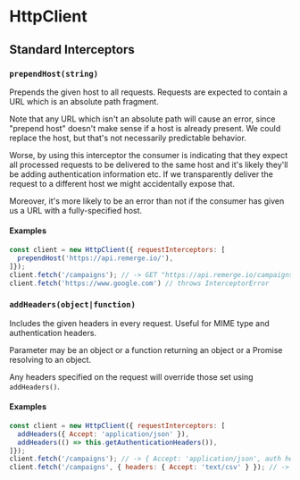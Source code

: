 # HttpClient

## Standard Interceptors

### `prependHost(string)`

Prepends the given host to all requests. Requests are expected to contain a URL which is an absolute path fragment.

Note that any URL which isn't an absolute path will cause an error, since "prepend host" doesn't make sense if a host is already present. We could replace the host, but that's not necessarily predictable behavior.

Worse, by using this interceptor the consumer is indicating that they expect all processed requests to be delivered to the same host and it's likely they'll be adding authentication information etc. If we transparently deliver the request to a different host we might accidentally expose that.

Moreover, it's more likely to be an error than not if the consumer has given us a URL with a fully-specified host.

#### Examples

```js
const client = new HttpClient({ requestInterceptors: [
  prependHost('https://api.remerge.io/'),
]});
client.fetch('/campaigns'); // -> GET "https://api.remerge.io/campaigns"
client.fetch('https://www.google.com') // throws InterceptorError
```

### `addHeaders(object|function)`

Includes the given headers in every request. Useful for MIME type and authentication headers.

Parameter may be an object or a function returning an object or a Promise resolving to an object.

Any headers specified on the request will override those set using `addHeaders()`.

#### Examples

```js
const client = new HttpClient({ requestInterceptors: [
  addHeaders({ Accept: 'application/json' }),
  addHeaders(() => this.getAuthenticationHeaders()),
]});
client.fetch('/campaigns'); // -> { Accept: 'application/json', auth headers... }
client.fetch('/campaigns', { headers: { Accept: 'text/csv' } }); // -> { Accept: 'text/csv' }
```
